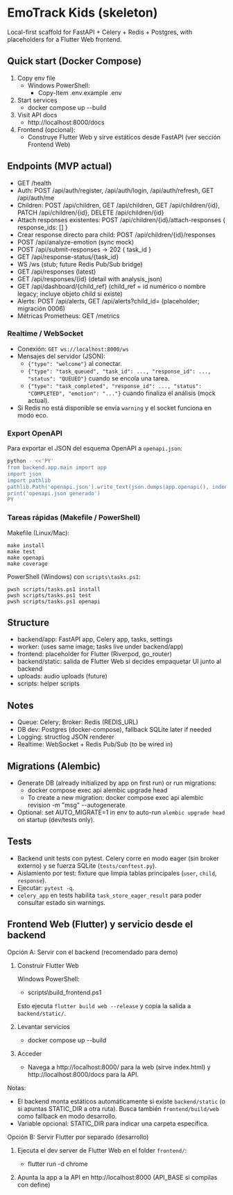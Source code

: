 # EmoTrack Kids (skeleton)

Local-first scaffold for FastAPI + Celery + Redis + Postgres, with placeholders for a Flutter Web frontend.

## Quick start (Docker Compose)

1. Copy env file
   - Windows PowerShell:
     - Copy-Item .env.example .env
2. Start services
   - docker compose up --build
3. Visit API docs
   - http://localhost:8000/docs
4. Frontend (opcional):
   - Construye Flutter Web y sirve estáticos desde FastAPI (ver sección Frontend Web)

## Endpoints (MVP actual)
- GET /health
- Auth: POST /api/auth/register, /api/auth/login, /api/auth/refresh, GET /api/auth/me
- Children: POST /api/children, GET /api/children, GET /api/children/{id}, PATCH /api/children/{id}, DELETE /api/children/{id}
- Attach responses existentes: POST /api/children/{id}/attach-responses { response_ids: [] }
- Crear response directo para child: POST /api/children/{id}/responses
- POST /api/analyze-emotion (sync mock)
- POST /api/submit-responses → 202 { task_id }
- GET /api/response-status/{task_id}
- WS /ws (stub; future Redis Pub/Sub bridge)
- GET /api/responses (latest)
- GET /api/responses/{id} (detail with analysis_json)
- GET /api/dashboard/{child_ref} (child_ref = id numérico o nombre legacy; incluye objeto child si existe)
 - Alerts: POST /api/alerts, GET /api/alerts?child_id= (placeholder; migración 0006)
- Métricas Prometheus: GET /metrics

### Realtime / WebSocket
- Conexión: `GET ws://localhost:8000/ws`
- Mensajes del servidor (JSON):
   - `{"type": "welcome"}` al conectar.
   - `{"type": "task_queued", "task_id": ..., "response_id": ..., "status": "QUEUED"}` cuando se encola una tarea.
   - `{"type": "task_completed", "response_id": ..., "status": "COMPLETED", "emotion": "..."}` cuando finaliza el análisis (mock actual).
- Si Redis no está disponible se envía `warning` y el socket funciona en modo eco.

### Export OpenAPI
Para exportar el JSON del esquema OpenAPI a `openapi.json`:

```bash
python - <<'PY'
from backend.app.main import app
import json
import pathlib
pathlib.Path('openapi.json').write_text(json.dumps(app.openapi(), indent=2))
print('openapi.json generado')
PY
```

### Tareas rápidas (Makefile / PowerShell)

Makefile (Linux/Mac):
```
make install
make test
make openapi
make coverage
```

PowerShell (Windows) con `scripts\tasks.ps1`:
```
pwsh scripts/tasks.ps1 install
pwsh scripts/tasks.ps1 test
pwsh scripts/tasks.ps1 openapi
```

## Structure
- backend/app: FastAPI app, Celery app, tasks, settings
- worker: (uses same image; tasks live under backend/app)
- frontend: placeholder for Flutter (Riverpod, go_router)
- backend/static: salida de Flutter Web si decides empaquetar UI junto al backend
- uploads: audio uploads (future)
- scripts: helper scripts

## Notes
- Queue: Celery; Broker: Redis (REDIS_URL)
- DB dev: Postgres (docker-compose), fallback SQLite later if needed
- Logging: structlog JSON renderer
- Realtime: WebSocket + Redis Pub/Sub (to be wired in)

## Migrations (Alembic)
- Generate DB (already initialized by app on first run) or run migrations:
   - docker compose exec api alembic upgrade head
   - To create a new migration: docker compose exec api alembic revision -m "msg" --autogenerate
 - Optional: set AUTO_MIGRATE=1 in env to auto-run `alembic upgrade head` on startup (dev/tests only).

## Tests
- Backend unit tests con pytest. Celery corre en modo eager (sin broker externo) y se fuerza SQLite (`tests/conftest.py`).
- Aislamiento por test: fixture que limpia tablas principales (`user`, `child`, `response`).
- Ejecutar: `pytest -q`.
 - `celery_app` en tests habilita `task_store_eager_result` para poder consultar estado sin warnings.

## Frontend Web (Flutter) y servicio desde el backend

Opción A: Servir con el backend (recomendado para demo)

1) Construir Flutter Web

   Windows PowerShell:
   - scripts\build_frontend.ps1

   Esto ejecuta `flutter build web --release` y copia la salida a `backend/static/`.

2) Levantar servicios

   - docker compose up --build

3) Acceder

   - Navega a http://localhost:8000/ para la web (sirve index.html) y http://localhost:8000/docs para la API.

Notas:
- El backend monta estáticos automáticamente si existe `backend/static` (o si apuntas STATIC_DIR a otra ruta). Busca también `frontend/build/web` como fallback en modo desarrollo.
- Variable opcional: STATIC_DIR para indicar una carpeta específica.

Opción B: Servir Flutter por separado (desarrollo)

1) Ejecuta el dev server de Flutter Web en el folder `frontend/`:
   - flutter run -d chrome

2) Apunta la app a la API en http://localhost:8000 (API_BASE si compilas con define)


